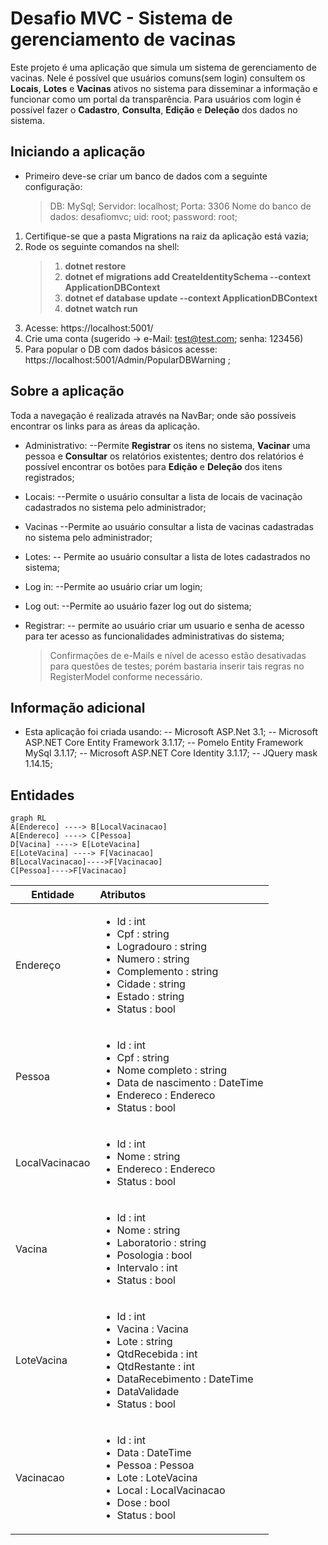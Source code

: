 # Desafio MVC - Sistema de gerenciamento de vacinas

Este projeto é uma aplicação que simula um sistema de gerenciamento de vacinas.
Nele é possível que usuários comuns(sem login) consultem os **Locais**, **Lotes** e **Vacinas** ativos no sistema para disseminar a informação e funcionar como um portal da transparência.
Para usuários com login é possível fazer o **Cadastro**, **Consulta**, **Edição** e **Deleção** dos dados no sistema.

## Iniciando a aplicação

- Primeiro deve-se criar um banco de dados com a seguinte configuração:
  > DB: MySql;
  > Servidor: localhost;
  > Porta: 3306
  > Nome do banco de dados: desafiomvc;
  > uid: root;
  > password: root;

1. Certifique-se que a pasta Migrations na raiz da aplicação está vazia;
2. Rode os seguinte comandos na shell:
   > 1. **dotnet restore**
   > 2. **dotnet ef migrations add CreateIdentitySchema --context ApplicationDBContext**
   > 3. **dotnet ef database update --context ApplicationDBContext**
   > 4. **dotnet watch run**
3. Acesse: https://localhost:5001/
4. Crie uma conta (sugerido -> e-Mail: test@test.com; senha: 123456)
5. Para popular o DB com dados básicos acesse: https://localhost:5001/Admin/PopularDBWarning ;

## Sobre a aplicação

Toda a navegação é realizada através na NavBar; onde são possíveis encontrar os links para as áreas da aplicação.

- Administrativo:
  --Permite **Registrar** os itens no sistema, **Vacinar** uma pessoa e **Consultar** os relatórios existentes; dentro dos relatórios é possível encontrar os botões para **Edição** e **Deleção** dos itens registrados;

- Locais:
  --Permite o usuário consultar a lista de locais de vacinação cadastrados no sistema pelo administrador;

- Vacinas
  --Permite ao usuário consultar a lista de vacinas cadastradas no sistema pelo administrador;

- Lotes:
  -- Permite ao usuário consultar a lista de lotes cadastrados no sistema;

- Log in:
  --Permite ao usuário criar um login;

- Log out:
  --Permite ao usuário fazer log out do sistema;

- Registrar:
  -- permite ao usuário criar um usuario e senha de acesso para ter acesso as funcionalidades administrativas do sistema;
  > Confirmações de e-Mails e nível de acesso estão desativadas para questões de testes; porém bastaria inserir tais regras no RegisterModel conforme necessário.

## Informação adicional

- Esta aplicação foi criada usando:
  -- Microsoft ASP.Net 3.1;
  -- Microsoft ASP.NET Core Entity Framework 3.1.17;
  -- Pomelo Entity Framework MySql 3.1.17;
  -- Microsoft ASP.NET Core Identity 3.1.17;
  -- JQuery mask 1.14.15;

## Entidades

```mermaid
graph RL
A[Endereco] ----> B[LocalVacinacao]
A[Endereco] ----> C[Pessoa]
D[Vacina] ----> E[LoteVacina]
E[LoteVacina] ----> F[Vacinacao]
B[LocalVacinacao]---->F[Vacinacao]
C[Pessoa]---->F[Vacinacao]
```

| Entidade       | Atributos                                                                                                                                                                                                  |
| -------------- | :--------------------------------------------------------------------------------------------------------------------------------------------------------------------------------------------------------- |
| Endereço       | <ul><li>Id : int</li><li>Cpf : string</li><li>Logradouro : string</li><li>Numero : string</li><li>Complemento : string</li><li>Cidade : string</li><li>Estado : string</li><li>Status : bool</li></ul>     |
| Pessoa         | <ul><li>Id : int</li><li>Cpf : string</li><li>Nome completo : string</li><li>Data de nascimento : DateTime</li><li>Endereco : Endereco</li><li>Status : bool</li></ul>                                     |
| LocalVacinacao | <ul><li>Id : int</li><li>Nome : string</li><li>Endereco : Endereco</li><li>Status : bool</li></ul>                                                                                                         |
| Vacina         | <ul><li>Id : int</li><li>Nome : string</li><li>Laboratorio : string</li><li>Posologia : bool</li><li>Intervalo : int</li><li>Status : bool</li></ul>                                                       |
| LoteVacina     | <ul><li>Id : int</li><li>Vacina : Vacina</li><li>Lote : string</li><li>QtdRecebida : int</li><li>QtdRestante : int</li><li>DataRecebimento : DateTime</li><li>DataValidade</li><li>Status : bool</li></ul> |
| Vacinacao      | <ul><li>Id : int</li><li>Data : DateTime</li><li>Pessoa : Pessoa</li><li>Lote : LoteVacina</li><li>Local : LocalVacinacao</li><li>Dose : bool</li><li>Status : bool</li></ul>                              |
